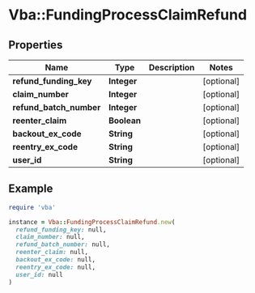 # Vba::FundingProcessClaimRefund

## Properties

| Name | Type | Description | Notes |
| ---- | ---- | ----------- | ----- |
| **refund_funding_key** | **Integer** |  | [optional] |
| **claim_number** | **Integer** |  | [optional] |
| **refund_batch_number** | **Integer** |  | [optional] |
| **reenter_claim** | **Boolean** |  | [optional] |
| **backout_ex_code** | **String** |  | [optional] |
| **reentry_ex_code** | **String** |  | [optional] |
| **user_id** | **String** |  | [optional] |

## Example

```ruby
require 'vba'

instance = Vba::FundingProcessClaimRefund.new(
  refund_funding_key: null,
  claim_number: null,
  refund_batch_number: null,
  reenter_claim: null,
  backout_ex_code: null,
  reentry_ex_code: null,
  user_id: null
)
```

